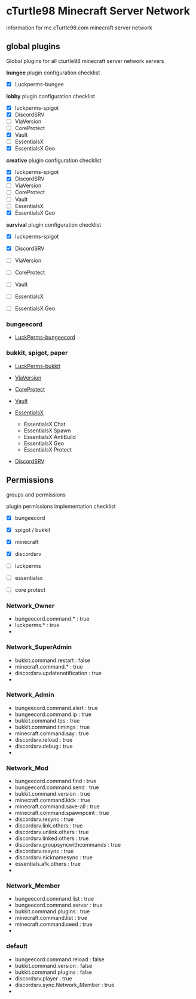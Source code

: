 # cTurtle98 Minecraft Server Network

information for mc.cTurtle98.com minecraft server network


## global plugins

Global plugins for all cturtle98 minecraft server network servers

**bungee** plugin configuration checklist
- [x] Luckperms-bungee

**lobby** plugin configuration checklist
- [x] luckperms-spigot
- [x] DiscordSRV
- [ ] ViaVersion
- [ ] CoreProtect
- [x] Vault
- [ ] EssentialsX
- [x] EssentialsX Geo

**creative** plugin configuration checklist
- [x] luckperms-spigot
- [x] DiscordSRV
- [ ] ViaVersion
- [ ] CoreProtect
- [ ] Vault
- [ ] EssentialsX
- [x] EssentialsX Geo

**survival** plugin configuration checklist
- [x] luckperms-spigot
- [x] DiscordSRV
- [ ] ViaVersion
- [ ] CoreProtect
- [ ] Vault
- [ ] EssentialsX
- [ ] EssentialsX Geo


### bungeecord

* [LuckPerms-bungeecord](https://luckperms.net/download)

### bukkit, spigot, paper

* [LuckPerms-bukkit](https://luckperms.net/download)

* [ViaVersion](https://www.spigotmc.org/resources/viaversion.19254/)

* [CoreProtect](https://www.spigotmc.org/resources/coreprotect.8631/)

* [Vault](https://www.spigotmc.org/resources/vault.34315/)

* [EssentialsX](https://essentialsx.net/downloads.html?branch=stable)
  * EssentialsX Chat
  * EssentialsX Spawn
  * EssentialsX AntiBuild
  * EssentialsX Geo
  * EssentialsX Protect
 * [DiscordSRV](https://www.spigotmc.org/resources/discordsrv.18494/)


## Permissions

groups and permissions

plugin permissions implementation checklist
- [x] bungeecord
- [x] spigot / bukkit
- [x] minecraft
- [x] discordsrv
- [ ] luckperms
- [ ] essentialsx
- [ ] core protect


### Network_Owner
* bungeecord.command.* : true
* luckperms.* : true
* 

### Network_SuperAdmin
* bukkit.command.restart : false
* minecraft.command.* : true
* discordsrv.updatenotification : true
* 

### Network_Admin
* bungeecord.command.alert : true
* bungeecord.command.ip : true
* bukkit.command.tps : true
* bukkit.command.timings : true
* minecraft.command.say	: true
* discordsrv.reload : true
* discordsrv.debug : true
* 

### Network_Mod
* bungeecord.command.find : true
* bungeecord.command.send : true
* bukkit.command.version	: true
* minecraft.command.kick	: true
* minecraft.command.save-all	: true
* minecraft.command.spawnpoint	: true
* discordsrv.resync : true
* discordsrv.link.others : true
* discordsrv.unlink.others : true
* discordsrv.linked.others : true
* discordsrv.groupsyncwithcommands : true
* discordsrv.resync : true
* discordsrv.nicknamesync : true
* essentials.afk.others : true
* 

### Network_Member
* bungeecord.command.list : true
* bungeecord.command.server : true
* bukkit.command.plugins :	true
* minecraft.command.list	: true
* minecraft.command.seed	: true
* 

### default
* bungeecord.command.reload : false
* bukkit.command.version	: false
* bukkit.command.plugins	: false
* discordsrv.player : true
* discordsrv.sync.Network_Member : true
* 
